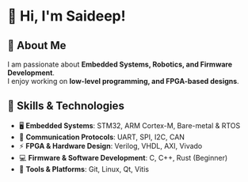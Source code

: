 
# 👋 Hi, I'm Saideep!

## 🚀 About Me  
I am passionate about **Embedded Systems, Robotics, and Firmware Development**.  
I enjoy working on **low-level programming,  and FPGA-based designs**.

## 🔧 Skills & Technologies  
- 🖥 **Embedded Systems**: STM32, ARM Cortex-M, Bare-metal & RTOS  
- 🔌 **Communication Protocols**: UART, SPI, I2C, CAN  
- ⚡ **FPGA & Hardware Design**: Verilog, VHDL, AXI, Vivado  
- 💻 **Firmware & Software Development**: C, C++, Rust (Beginner)  
- 🔨 **Tools & Platforms**: Git, Linux, Qt, Vitis  

